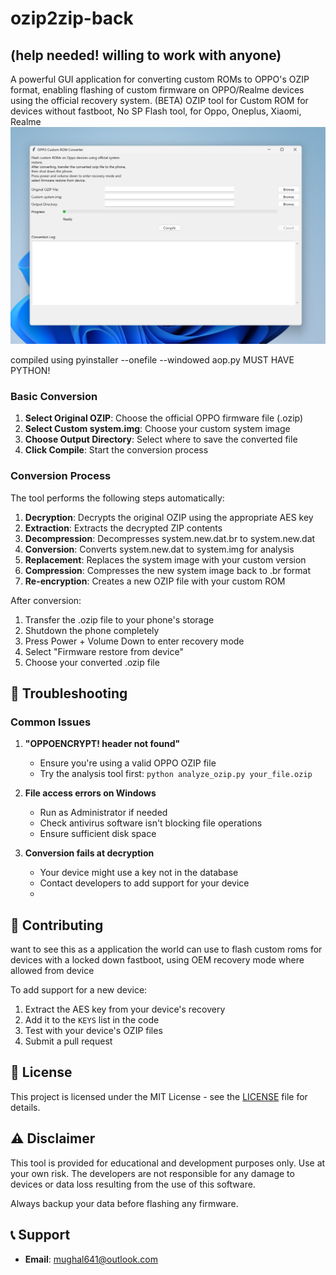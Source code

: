 # ozip2zip-back
## (help needed! willing to work with anyone)
A powerful GUI application for converting custom ROMs to OPPO's OZIP format, enabling flashing of custom firmware on OPPO/Realme devices using the official recovery system.
(BETA) OZIP tool for Custom ROM for devices without fastboot, No SP Flash tool,  for Oppo, Oneplus, Xiaomi, Realme
![Alt text](/image.png)

compiled using pyinstaller --onefile --windowed aop.py
MUST HAVE PYTHON!

### Basic Conversion

1. **Select Original OZIP**: Choose the official OPPO firmware file (.ozip)
2. **Select Custom system.img**: Choose your custom system image
3. **Choose Output Directory**: Select where to save the converted file
4. **Click Compile**: Start the conversion process

### Conversion Process

The tool performs the following steps automatically:

1. **Decryption**: Decrypts the original OZIP using the appropriate AES key
2. **Extraction**: Extracts the decrypted ZIP contents
3. **Decompression**: Decompresses system.new.dat.br to system.new.dat
4. **Conversion**: Converts system.new.dat to system.img for analysis
5. **Replacement**: Replaces the system image with your custom version
6. **Compression**: Compresses the new system image back to .br format
7. **Re-encryption**: Creates a new OZIP file with your custom ROM

After conversion:
1. Transfer the .ozip file to your phone's storage
2. Shutdown the phone completely
3. Press Power + Volume Down to enter recovery mode
4. Select "Firmware restore from device"
5. Choose your converted .ozip file

## 🐛 Troubleshooting

### Common Issues

1. **"OPPOENCRYPT! header not found"**
   - Ensure you're using a valid OPPO OZIP file
   - Try the analysis tool first: `python analyze_ozip.py your_file.ozip`

2. **File access errors on Windows**
   - Run as Administrator if needed
   - Check antivirus software isn't blocking file operations
   - Ensure sufficient disk space

3. **Conversion fails at decryption**
   - Your device might use a key not in the database
   - Contact developers to add support for your device
   - 
## 🤝 Contributing
want to see this as a application the world can use to flash custom roms for devices with a locked down fastboot, using OEM recovery mode where allowed from device

To add support for a new device:

1. Extract the AES key from your device's recovery
2. Add it to the `KEYS` list in the code
3. Test with your device's OZIP files
4. Submit a pull request

## 📝 License

This project is licensed under the MIT License - see the [LICENSE](LICENSE) file for details.

## ⚠️ Disclaimer

This tool is provided for educational and development purposes only. Use at your own risk. The developers are not responsible for any damage to devices or data loss resulting from the use of this software.

Always backup your data before flashing any firmware.

## 📞 Support
- **Email**: mughal641@outlook.com
